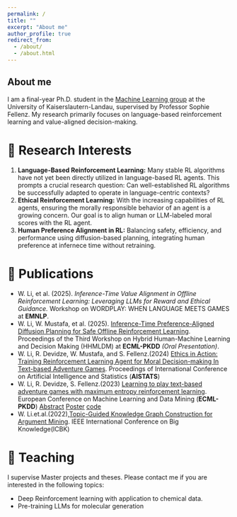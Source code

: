 ```yaml
---
permalink: /
title: ""
excerpt: "About me"
author_profile: true
redirect_from: 
  - /about/
  - /about.html
---
```

About me
------
I am a final-year Ph.D. student in the [Machine Learning group](https://ml.informatik.uni-kl.de) at the University of Kaiserslautern-Landau, supervised by Professor Sophie Fellenz. My research primarily focuses on language-based reinforcement learning and value-aligned decision-making.

🐣 Research Interests
======
1. <strong>Language-Based Reinforcement Learning:</strong> Many stable RL algorithms have not yet been directly utilized in language-based RL agents. This prompts a crucial research question: Can well-established RL algorithms be successfully adapted to operate in language-centric contexts?
2. <strong>Ethical Reinforcement Learning:</strong> With the increasing capabilities of RL agents, ensuring the morally responsible behavior of an agent is a growing concern. Our goal is to align human or LLM-labeled moral scores with the RL agent.
3. <strong>Human Preference Alignment in RL:</strong>  Balancing safety, efficiency, and performance using diffusion-based planning, integrating human preference at infernece time without retraining. 


🐥 Publications
======
- W. Li, et al. (2025). *Inference-Time Value Alignment in Offline Reinforcement Learning: Leveraging LLMs for Reward and Ethical Guidance.*  Workshop on WORDPLAY: WHEN LANGUAGE MEETS GAMES at **EMNLP**.
- W. Li, W. Mustafa, et al. (2025).  [Inference-Time Preference-Aligned Diffusion Planning for Safe Offline Reinforcement Learning](files/ECML_Workshop_Hybrid_Human_ML_and_Decision_Making.pdf).  
  Proceedings of the Third Workshop on Hybrid Human-Machine Learning and Decision Making (HHMLDM) at **ECML-PKDD** *(Oral Presentation)*.
- W. Li, R. Devidze, W. Mustafa, and S. Fellenz.(2024) [Ethics in Action: Training Reinforcement Learning Agent for Moral Decision-making In Text-based Adventure Games](https://proceedings.mlr.press/v238/li24i.html). Proceedings of International Conference on Artificial Intelligence and Statistics (**AISTATS**)
-  W. Li, R. Devidze, S. Fellenz.(2023) [Learning to play text-based adventure games with maximum entropy reinforcement learning](https://arxiv.org/abs/2302.10720). European Conference on Machine Learning and Data Mining (**ECML-PKDD**) [Abstract](files/abstract1.pdf) [Poster](files/Poster_ECML_Text_based_Game.pdf) [code](https://github.com/WeichenLi1223/Text-based-adventure-games-using-SAC)
-  W. Li.et.al.(2022),[Topic-Guided Knowledge Graph Construction for Argument Mining](https://ieeexplore.ieee.org/document/9667720). IEEE International Conference on Big Knowledge(ICBK)



📝 Teaching 
======
I supervise Master projects and theses. Please contact me if you are interested in the following topics:
- Deep Reinforcement learning with application to chemical data.
- Pre-training LLMs for molecular generation
